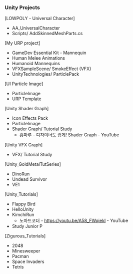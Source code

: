 ### Unity Projects


[LOWPOLY - Universal Character]
- AA_UniversalCharacter
- Scripts/ AddSkinnedMeshParts.cs


[My URP project]
- GameDev Essential Kit - Mannequin
- Human Melee Animations
- Humanoid Mannequins
- VFXSampleScene/ SmokeEffect (VFX)
- UnityTechnologies/ ParticlePack


[UI Particle Image]
- ParticleImage
- URP Template


[Unity Shader Graph]
- Icon Effects Pack
- ParticleImage
- Shader Graph/ Tutorial Study
  + 홍마루 - 디자이너도 쉽게! Shader Graph - YouTube


[Unity VFX Graph]
- VFX/ Tutorial Study


[Unity_GoldMetalTutSeries]
- DinoRun
- Undead Survivor
- VE1


[Unity_Tutorials]
- Flappy Bird
- HelloUnity
- KimchiRun
  + 노마드코더 - https://youtu.be/A58_FWqiekI - YouTube
- Study Junior P


[Zigurous_Tutorials]
- 2048
- Minesweeper
- Pacman
- Space Invaders
- Tetris
